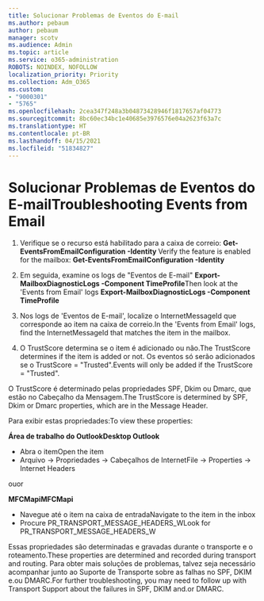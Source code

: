 ```yaml
---
title: Solucionar Problemas de Eventos do E-mail
ms.author: pebaum
author: pebaum
manager: scotv
ms.audience: Admin
ms.topic: article
ms.service: o365-administration
ROBOTS: NOINDEX, NOFOLLOW
localization_priority: Priority
ms.collection: Adm_O365
ms.custom:
- "9000301"
- "5765"
ms.openlocfilehash: 2cea347f248a3b04873428946f1817657af04773
ms.sourcegitcommit: 8bc60ec34bc1e40685e3976576e04a2623f63a7c
ms.translationtype: HT
ms.contentlocale: pt-BR
ms.lasthandoff: 04/15/2021
ms.locfileid: "51834827"
---
```

# <a name="troubleshooting-events-from-email"></a><span data-ttu-id="30d7d-102">Solucionar Problemas de Eventos do E-mail</span><span class="sxs-lookup"><span data-stu-id="30d7d-102">Troubleshooting Events from Email</span></span>

1. <span data-ttu-id="30d7d-103">Verifique se o recurso está habilitado para a caixa de correio: **Get-EventsFromEmailConfiguration -Identity <mailbox>**</span><span class="sxs-lookup"><span data-stu-id="30d7d-103">Verify the feature is enabled for the mailbox: **Get-EventsFromEmailConfiguration -Identity <mailbox>**</span></span>

2. <span data-ttu-id="30d7d-104">Em seguida, examine os logs de "Eventos de E-mail" **Export-MailboxDiagnosticLogs <mailbox> -Component TimeProfile**</span><span class="sxs-lookup"><span data-stu-id="30d7d-104">Then look at the 'Events from Email' logs **Export-MailboxDiagnosticLogs <mailbox> -Component TimeProfile**</span></span>

3. <span data-ttu-id="30d7d-105">Nos logs de 'Eventos de E-mail', localize o InternetMessageId que corresponde ao item na caixa de correio.</span><span class="sxs-lookup"><span data-stu-id="30d7d-105">In the 'Events from Email' logs, find the InternetMessageId that matches the item in the mailbox.</span></span>  

4. <span data-ttu-id="30d7d-106">O TrustScore determina se o item é adicionado ou não.</span><span class="sxs-lookup"><span data-stu-id="30d7d-106">The TrustScore determines if the item is added or not.</span></span> <span data-ttu-id="30d7d-107">Os eventos só serão adicionados se o TrustScore = "Trusted".</span><span class="sxs-lookup"><span data-stu-id="30d7d-107">Events will only be added if the TrustScore = "Trusted".</span></span>

<span data-ttu-id="30d7d-108">O TrustScore é determinado pelas propriedades SPF, Dkim ou Dmarc, que estão no Cabeçalho da Mensagem.</span><span class="sxs-lookup"><span data-stu-id="30d7d-108">The TrustScore is determined by SPF, Dkim or Dmarc properties, which are in the Message Header.</span></span>

<span data-ttu-id="30d7d-109">Para exibir estas propriedades:</span><span class="sxs-lookup"><span data-stu-id="30d7d-109">To view these properties:</span></span>

<span data-ttu-id="30d7d-110">**Área de trabalho do Outlook**</span><span class="sxs-lookup"><span data-stu-id="30d7d-110">**Desktop Outlook**</span></span>

- <span data-ttu-id="30d7d-111">Abra o item</span><span class="sxs-lookup"><span data-stu-id="30d7d-111">Open the item</span></span>
- <span data-ttu-id="30d7d-112">Arquivo -> Propriedades -> Cabeçalhos de Internet</span><span class="sxs-lookup"><span data-stu-id="30d7d-112">File -> Properties -> Internet Headers</span></span>

<span data-ttu-id="30d7d-113">ou</span><span class="sxs-lookup"><span data-stu-id="30d7d-113">or</span></span>

<span data-ttu-id="30d7d-114">**MFCMapi**</span><span class="sxs-lookup"><span data-stu-id="30d7d-114">**MFCMapi**</span></span>

- <span data-ttu-id="30d7d-115">Navegue até o item na caixa de entrada</span><span class="sxs-lookup"><span data-stu-id="30d7d-115">Navigate to the item in the inbox</span></span>
- <span data-ttu-id="30d7d-116">Procure PR_TRANSPORT_MESSAGE_HEADERS_W</span><span class="sxs-lookup"><span data-stu-id="30d7d-116">Look for PR_TRANSPORT_MESSAGE_HEADERS_W</span></span>

<span data-ttu-id="30d7d-117">Essas propriedades são determinadas e gravadas durante o transporte e o roteamento.</span><span class="sxs-lookup"><span data-stu-id="30d7d-117">These properties are determined and recorded during transport and routing.</span></span> <span data-ttu-id="30d7d-118">Para obter mais soluções de problemas, talvez seja necessário acompanhar junto ao Suporte de Transporte sobre as falhas no SPF, DKIM e.ou DMARC.</span><span class="sxs-lookup"><span data-stu-id="30d7d-118">For further troubleshooting, you may need to follow up with Transport Support about the failures in  SPF, DKIM and.or DMARC.</span></span>